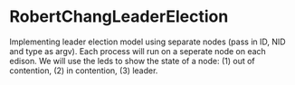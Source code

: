 # RobertChangLeaderElection


Implementing leader election model using separate nodes (pass in ID, NID and type<initiator> as argv). 
Each process will run on a seperate node on each edison. 
We will use the leds to show the state of a node: (1) out of contention, (2) in contention, (3) leader.
